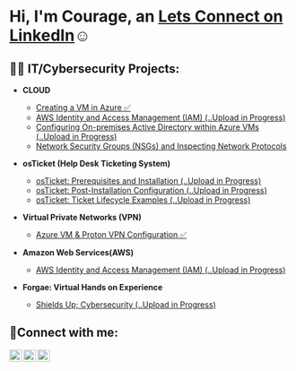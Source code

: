 <h1>Hi, I'm Courage, an <a href="https://www.linkedin.com/in/courage-acheampong-27530323b/">Lets Connect on LinkedIn</a>☺</h1>

<h2>👨‍💻 IT/Cybersecurity Projects:</h2>

- <b>CLOUD</b>
  - [Creating a VM in Azure ✅](https://github.com/Courela23/vms-azure)
  - [AWS Identity and Access Management (IAM) (..Upload in Progress)](https://github.com/Courela23/aws-user-groups)
  - [Configuring On-premises Active Directory within Azure VMs (..Upload in Progress)](https://github.com/Courela23/configure-ad)
  - [Network Security Groups (NSGs) and Inspecting Network Protocols](https://github.com/Courela23/azure-network-protocols)
 
- <b>osTicket (Help Desk Ticketing System)</b>
  - [osTicket: Prerequisites and Installation (..Upload in Progress)](https://github.com/Courela23/osticket-prereqs)
  - [osTicket: Post-Installation Configuration (..Upload in Progress)](https://github.com/joshmadakorcc/post-install-config)
  - [osTicket: Ticket Lifecycle Examples (..Upload in Progress)](https://github.com/joshmadakorcc/ticket-lifecycle)
    
- <b>Virtual Private Networks (VPN)</b>
  - [Azure VM & Proton VPN Configuration ✅](https://github.com/Courela23/vpn-config)
    
- <b>Amazon Web Services(AWS)</b>
  - [AWS Identity and Access Management (IAM) (..Upload in Progress)](https://github.com/Courela23/aws-user-groups)
    
- <b>Forgae: Virtual Hands on Experience</b>
  - [Shields Up; Cybersecurity (..Upload in Progress)](https://github.com/Courela23/aws-user-groups)
<h2>🤳Connect with me:</h2>

[<img align="left" alt="Josh | Twitter" width="22px" src="https://cdn.jsdelivr.net/npm/simple-icons@v3/icons/twitter.svg" />][twitter]
[<img align="left" alt="Josh | LinkedIn" width="22px" src="https://cdn.jsdelivr.net/npm/simple-icons@v3/icons/linkedin.svg" />][linkedin]
[<img align="left" alt="Josh | Instagram" width="22px" src="https://cdn.jsdelivr.net/npm/simple-icons@v3/icons/instagram.svg" />][instagram]


[twitter]: https://twitter.com/Josh
[instagram]: https://www.instagram.com/Josh
[linkedin]: https://linkedin.com/in/Josh
